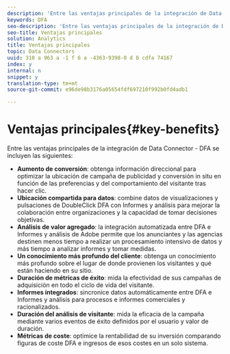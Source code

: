 ```yaml
---
description: 'Entre las ventajas principales de la integración de Data Connector - DFA se incluyen las siguientes '
keywords: DFA
seo-description: 'Entre las ventajas principales de la integración de Data Connector - DFA se incluyen las siguientes '
seo-title: Ventajas principales
solution: Analytics
title: Ventajas principales
topic: Data Connectors
uuid: 310 a 963 a -1 f 6 a -4363-9398-0 d 8 cdfa 74167
index: y
internal: n
snippet: y
translation-type: tm+mt
source-git-commit: e96de98b3176a05654fdf697210f992b0fd4adb1

---
```



# Ventajas principales{#key-benefits}

Entre las ventajas principales de la integración de Data Connector - DFA se incluyen las siguientes:

* **Aumento de conversión**: obtenga información direccional para optimizar la ubicación de campaña de publicidad y conversión in situ en función de las preferencias y del comportamiento del visitante tras hacer clic.
* **Ubicación compartida para datos**: combine datos de visualizaciones y pulsaciones de DoubleClick DFA con Informes y análisis para mejorar la colaboración entre organizaciones y la capacidad de tomar decisiones objetivas.
* **Análisis de valor agregado**: la integración automatizada entre DFA e Informes y análisis de Adobe permite que los anunciantes y las agencias destinen menos tiempo a realizar un procesamiento intensivo de datos y más tiempo a analizar informes y tomar medidas.
* **Un conocimiento más profundo del cliente**: obtenga un conocimiento más profundo sobre el lugar de donde provienen los visitantes y qué están haciendo en su sitio.
* **Duración de métricas de éxito**: mida la efectividad de sus campañas de adquisición en todo el ciclo de vida del visitante.
* **Informes integrados**: sincronice datos automáticamente entre DFA e Informes y análisis para procesos e informes comerciales y racionalizados.
* **Duración del análisis de visitante**: mida la eficacia de la campaña mediante varios eventos de éxito definidos por el usuario y valor de duración.
* **Métricas de coste**: optimice la rentabilidad de su inversión comparando figuras de coste DFA e ingresos de esos costes en un solo sistema.

